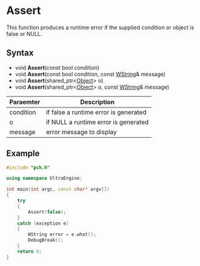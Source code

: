 # Assert
This function produces a runtime error if the supplied condition or object is false or NULL.

## Syntax

- void **Assert**(const bool condition)
- void **Assert**(const bool condition, const [WString](WString.md)& message)
- void **Assert**(shared_ptr<[Object](Object.md)\> o)
- void **Assert**(shared_ptr<[Object](Object.md)\> o, const [WString](WString.md)& message) 

| Paraemter | Description |
|---|---|
| condition | if false a runtime error is generated |
| o | if NULL a runtime error is generated |
| message | error message to display |

## Example
```c++
#include "pch.h"

using namespace UltraEngine;

int main(int argc, const char* argv[])
{
    try
    {
        Assert(false);
    }
    catch (exception e)
    {
        WString error = e.what();
        DebugBreak();
    }
    return 0;
}
```
